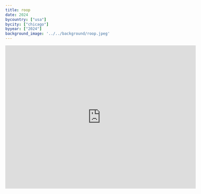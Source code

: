 ```yaml
---
title: roop
date: 2024
bycountry: ["usa"]
bycity: ["chicago"]
byyear: ["2024"]
background_image: '../../background/roop.jpeg'
---
```


<iframe src="https://www.google.com/maps/embed?pb=!1m18!1m12!1m3!1d2970.381419745147!2d-87.64971722397898!3d41.8846535712411!2m3!1f0!2f0!3f0!3m2!1i1024!2i768!4f13.1!3m3!1m2!1s0x880e2dae16991e07%3A0x9c8a0bc6efbdd0fa!2sROOP%20Chicago%20Innovative%20Indian%20Restaurant%20%26%20Cocktail%20Bar!5e0!3m2!1sen!2sus!4v1750985055120!5m2!1sen!2sus" width="600" height="450" style="border:0;" allowfullscreen="" loading="lazy" referrerpolicy="no-referrer-when-downgrade"></iframe>
